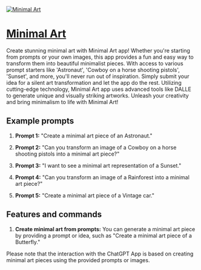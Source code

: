 [![Minimal Art](https://files.oaiusercontent.com/file-MNNphnOiHMM1MV4HTxrgEK38?se=2023-11-15T11%3A18%3A41Z&sp=r&sv=2021-08-06&sr=b&rscc=max-age%3D3599%2C%20immutable&rscd=attachment%3B%20filename%3DfFG_vwR2_400x400.jpg&sig=0BTKm92kfrCTXEZeXrQVSvx1870hVNbPtU0UwdpmVgg%3D)](https://chat.openai.com/g/g-7Ra63M0pZ-minimal-art)

# [Minimal Art](https://chat.openai.com/g/g-7Ra63M0pZ-minimal-art)

Create stunning minimal art with Minimal Art app! Whether you're starting from prompts or your own images, this app provides a fun and easy way to transform them into beautiful minimalist pieces. With access to various prompt starters like 'Astronaut', 'Cowboy on a horse shooting pistols', 'Sunset', and more, you'll never run out of inspiration. Simply submit your idea for a silent art transformation and let the app do the rest. Utilizing cutting-edge technology, Minimal Art app uses advanced tools like DALLE to generate unique and visually striking artworks. Unleash your creativity and bring minimalism to life with Minimal Art!

## Example prompts

1. **Prompt 1:** "Create a minimal art piece of an Astronaut."

2. **Prompt 2:** "Can you transform an image of a Cowboy on a horse shooting pistols into a minimal art piece?"

3. **Prompt 3:** "I want to see a minimal art representation of a Sunset."

4. **Prompt 4:** "Can you transform an image of a Rainforest into a minimal art piece?"

5. **Prompt 5:** "Create a minimal art piece of a Vintage car."

## Features and commands

1. **Create minimal art from prompts:** You can generate a minimal art piece by providing a prompt or idea, such as "Create a minimal art piece of a Butterfly."

Please note that the interaction with the ChatGPT App is based on creating minimal art pieces using the provided prompts or images.
